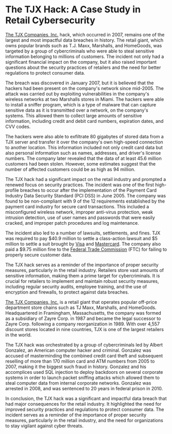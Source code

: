 The TJX Hack: A Case Study in Retail Cybersecurity
==================================================

[The TJX Companies, Inc.](https://www.linkedin.com/company/tjx/) hack, which occurred in 2007, remains one of the largest and most impactful data breaches in history. The retail giant, which owns popular brands such as T.J. Maxx, Marshalls, and HomeGoods, was targeted by a group of cybercriminals who were able to steal sensitive information belonging to millions of customers. The incident not only had a significant financial impact on the company, but it also raised important questions about the security practices of retailers and the need for better regulations to protect consumer data.

The breach was discovered in January 2007, but it is believed that the hackers had been present on the company's network since mid-2005. The attack was carried out by exploiting vulnerabilities in the company's wireless networks at two Marshalls stores in Miami. The hackers were able to install a sniffer program, which is a type of malware that can capture sensitive data as it is transmitted over a network, on the company's systems. This allowed them to collect large amounts of sensitive information, including credit and debit card numbers, expiration dates, and CVV codes.

The hackers were also able to exfiltrate 80 gigabytes of stored data from a TJX server and transfer it over the company's own high-speed connection to another location. This information included not only credit card data but also personal information such as names, addresses, and driver's license numbers. The company later revealed that the data of at least 45.6 million customers had been stolen. However, some estimates suggest that the number of affected customers could be as high as 94 million.

The TJX hack had a significant impact on the retail industry and prompted a renewed focus on security practices. The incident was one of the first high-profile breaches to occur after the implementation of the Payment Card Industry Data Security Standard (PCI DSS) in June 2005. The company was found to be non-compliant with 9 of the 12 requirements established by the payment card industry for secure card transactions. This included a misconfigured wireless network, improper anti-virus protection, weak intrusion detection, use of user names and passwords that were easily cracked, and improper patch procedures and log maintenance.

The incident also led to a number of lawsuits, settlements, and fines. TJX was required to pay $40.9 million to settle a class-action lawsuit and $5 million to settle a suit brought by [Visa](https://www.linkedin.com/company/visa/) and [Mastercard](https://www.linkedin.com/company/mastercard/). The company also paid a $9.75 million fine to the [Federal Trade Commission](https://www.linkedin.com/company/federal-trade-commission/) (FTC) for failing to properly secure customer data.

The TJX hack serves as a reminder of the importance of proper security measures, particularly in the retail industry. Retailers store vast amounts of sensitive information, making them a prime target for cybercriminals. It is crucial for retailers to implement and maintain robust security measures, including regular security audits, employee training, and the use of encryption and firewalls, to protect against data breaches.

[The TJX Companies, Inc.](https://www.linkedin.com/company/tjx/) is a retail giant that operates popular off-price department store chains such as TJ Maxx, Marshalls, and HomeGoods. Headquartered in Framingham, Massachusetts, the company was formed as a subsidiary of Zayre Corp. in 1987 and became the legal successor to Zayre Corp. following a company reorganization in 1989. With over 4,557 discount stores located in nine countries, TJX is one of the largest retailers in the world.

The TJX hack was orchestrated by a group of cybercriminals led by Albert Gonzalez, an American computer hacker and criminal. Gonzalez was accused of masterminding the combined credit card theft and subsequent reselling of more than 170 million card and ATM numbers from 2005 to 2007, making it the biggest such fraud in history. Gonzalez and his accomplices used SQL injection to deploy backdoors on several corporate systems in order to launch packet sniffing attacks which allowed them to steal computer data from internal corporate networks. Gonzalez was arrested in 2008, and was sentenced to 20 years in federal prison in 2010.

In conclusion, the TJX hack was a significant and impactful data breach that had major consequences for the retail industry. It highlighted the need for improved security practices and regulations to protect consumer data. The incident serves as a reminder of the importance of proper security measures, particularly in the retail industry, and the need for organizations to stay vigilant against cyber threats.